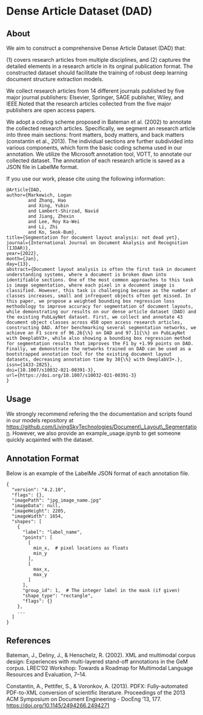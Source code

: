# Dense Article Dataset (DAD)

## About

We aim to construct a comprehensive Dense Article Dataset (DAD) that:

(1) covers research articles from multiple disciplines, and 
(2) captures the detailed elements in a research article in its orginal publication format. The constructed dataset should facilitate the training of robust deep learning document structure extraction models.

We collect research articles from 14 different journals published by five major journal publishers: Elsevier, Springer, SAGE publisher, Wiley, and IEEE.Noted that the research articles collected from the five major publishers are open access papers.

We adopt a coding scheme proposed in Bateman et al. (2002) to annotate the collected research articles. Specifically, we segment an research article into three main sections: front matters, body matters, and back matters (constantin et al., 2013). The individual sections are further subdivided into various components, which form the basic coding schema used in our annotation. We utilize the Microsoft annotation tool, VOTT, to annotate our collected dataset. The annotation of each research article is saved as a JSON file in LabelMe format. 

If you use our work, please cite using the following information:
```
﻿@Article{DAD,
author={Markewich, Logan
        and Zhang, Hao
        and Xing, Yubin
        and Lambert-Shirzad, Navid
        and Jiang, Zhexin
        and Lee, Roy Ka-Wei
        and Li, Zhi
        and Ko, Seok-Bum},
title={Segmentation for document layout analysis: not dead yet},
journal={International Journal on Document Analysis and Recognition (IJDAR)},
year={2022},
month={Jan},
day={13},
abstract={Document layout analysis is often the first task in document understanding systems, where a document is broken down into identifiable sections. One of the most common approaches to this task is image segmentation, where each pixel in a document image is classified. However, this task is challenging because as the number of classes increases, small and infrequent objects often get missed. In this paper, we propose a weighted bounding box regression loss methodology to improve accuracy for segmentation of document layouts, while demonstrating our results on our dense article dataset (DAD) and the existing PubLayNet dataset. First, we collect and annotate 43 document object classes across 450 open access research articles, constructing DAD. After benchmarking several segmentation networks, we achieve an F1 score of 96.26{\%} on DAD and 97.11{\%} on PubLayNet with DeeplabV3+, while also showing a bounding box regression method for segmentation results that improves the F1 by +1.99 points on DAD. Finally, we demonstrate the networks trained on DAD can be used as a bootstrapped annotation tool for the existing document layout datasets, decreasing annotation time by 38{\%} with DeeplabV3+.},
issn={1433-2825},
doi={10.1007/s10032-021-00391-3},
url={https://doi.org/10.1007/s10032-021-00391-3}
}
```

## Usage

We strongly recommend refering the the documentation and scripts found in our models repository at https://github.com/LivingSkyTechnologies/Document\_Layout\_Segmentation. However, we also provide an example\_usage.ipynb to get someone quickly acqainted with the dataset.

## Annotation Format

Below is an example of the LabelMe JSON format of each annotation file.

```
{
  "version": "4.2.10",
  "flags": {},
  "imagePath": "jpg_image_name.jpg"
  "imageData": null,
  "imageHeight": 2205,
  "imageWidth": 1654,
  "shapes": [
    {
      "label": "label_name",
      "points": [
        [
          min_x,  # pixel locations as floats
          min_y
        ],
        [
          max_x,
          max_y
        ]
      ],
      "group_id": 1,  # The integer label in the mask (if given)
      "shape_type": "rectangle",
      "flags": {}
    },
    ...
  ]
}
```

## References

Bateman, J., Deliny, J., & Henschelz, R. (2002). XML and multimodal corpus design: Experiences with multi-layered stand-off annotations in the GeM corpus. LREC’02 Workshop: Towards a Roadmap for Multimodal Language Resources and Evaluation, 7–14.

Constantin, A., Pettifer, S., & Voronkov, A. (2013). PDFX: Fully-automated PDF-to-XML conversion of scientific literature. Proceedings of the 2013 ACM Symposium on Document Engineering - DocEng ’13, 177. https://doi.org/10.1145/2494266.2494271
